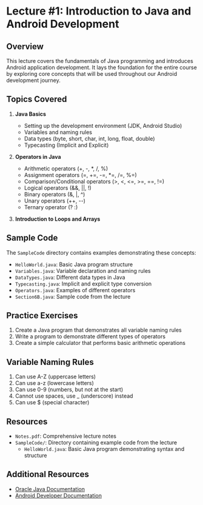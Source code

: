 # Lecture #1: Introduction to Java and Android Development

## Overview
This lecture covers the fundamentals of Java programming and introduces Android application development. It lays the foundation for the entire course by exploring core concepts that will be used throughout our Android development journey.

## Topics Covered

1. **Java Basics**
   - Setting up the development environment (JDK, Android Studio)
   - Variables and naming rules
   - Data types (byte, short, char, int, long, float, double)
   - Typecasting (Implicit and Explicit)

2. **Operators in Java**
   - Arithmetic operators (+, -, *, /, %)
   - Assignment operators (=, +=, -=, *=, /=, %=)
   - Comparison/Conditional operators (>, <, <=, >=, ==, !=)
   - Logical operators (&&, ||, !)
   - Binary operators (&, |, ^)
   - Unary operators (++, --)
   - Ternary operator (? :)

3. **Introduction to Loops and Arrays**

## Sample Code
The `SampleCode` directory contains examples demonstrating these concepts:
- `HelloWorld.java`: Basic Java program structure
- `Variables.java`: Variable declaration and naming rules
- `DataTypes.java`: Different data types in Java
- `Typecasting.java`: Implicit and explicit type conversion
- `Operators.java`: Examples of different operators
- `Section6B.java`: Sample code from the lecture

## Practice Exercises
1. Create a Java program that demonstrates all variable naming rules
2. Write a program to demonstrate different types of operators
3. Create a simple calculator that performs basic arithmetic operations

## Variable Naming Rules
1. Can use A-Z (uppercase letters)
2. Can use a-z (lowercase letters)
3. Can use 0-9 (numbers, but not at the start)
4. Cannot use spaces, use _ (underscore) instead
5. Can use $ (special character)

## Resources
- `Notes.pdf`: Comprehensive lecture notes
- `SampleCode/`: Directory containing example code from the lecture
  - `HelloWorld.java`: Basic Java program demonstrating syntax and structure

## Additional Resources
- [Oracle Java Documentation](https://docs.oracle.com/javase/tutorial/)
- [Android Developer Documentation](https://developer.android.com/docs) 